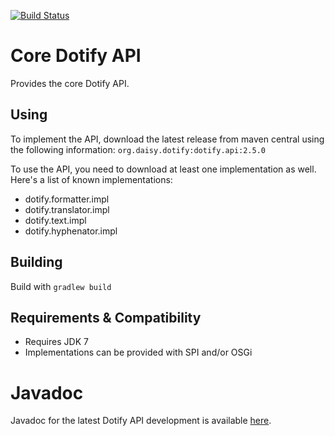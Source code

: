 [![Build Status](https://travis-ci.org/brailleapps/dotify.api.svg?branch=master)](https://travis-ci.org/brailleapps/dotify.api)

# Core Dotify API #
Provides the core Dotify API.

## Using ##
To implement the API, download the latest release from maven central using the following information: `org.daisy.dotify:dotify.api:2.5.0`

To use the API, you need to download at least one implementation as well. Here's a list of known implementations:
 - dotify.formatter.impl
 - dotify.translator.impl
 - dotify.text.impl
 - dotify.hyphenator.impl

## Building ##
Build with `gradlew build`

## Requirements & Compatibility ##
- Requires JDK 7
- Implementations can be provided with SPI and/or OSGi

# Javadoc #
Javadoc for the latest Dotify API development is available [here](http://brailleapps.github.io/javadoc/dotify.api/).
